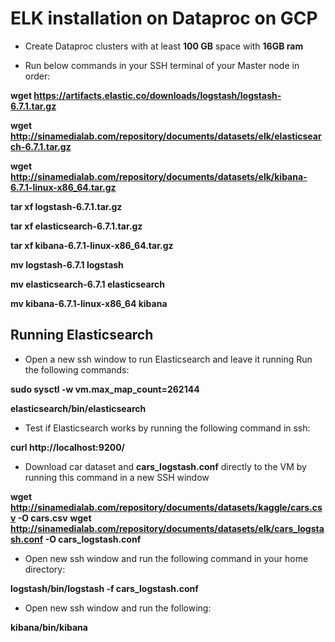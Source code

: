 # ELK installation on Dataproc on GCP

* Create Dataproc clusters with at least **100 GB** space with **16GB ram**


* Run below commands in your SSH terminal of your Master node in order:

**wget https://artifacts.elastic.co/downloads/logstash/logstash-6.7.1.tar.gz**

**wget http://sinamedialab.com/repository/documents/datasets/elk/elasticsearch-6.7.1.tar.gz**

**wget http://sinamedialab.com/repository/documents/datasets/elk/kibana-6.7.1-linux-x86_64.tar.gz**

**tar xf logstash-6.7.1.tar.gz**

**tar xf elasticsearch-6.7.1.tar.gz**

**tar xf kibana-6.7.1-linux-x86_64.tar.gz**

**mv logstash-6.7.1 logstash**

**mv elasticsearch-6.7.1 elasticsearch**

**mv kibana-6.7.1-linux-x86_64 kibana**


## Running Elasticsearch
* Open a new ssh window to run Elasticsearch and leave it running
Run the following commands:

**sudo sysctl -w vm.max_map_count=262144**

**elasticsearch/bin/elasticsearch**

* Test if Elasticsearch works by running the following command in ssh:

**curl http://localhost:9200/**

* Download car dataset and **cars_logstash.conf** directly to the VM by running this command in a new SSH window

**wget http://sinamedialab.com/repository/documents/datasets/kaggle/cars.csv -O cars.csv**
**wget http://sinamedialab.com/repository/documents/datasets/elk/cars_logstash.conf -O cars_logstash.conf**

* Open new ssh window and run the following command in your home directory:

**logstash/bin/logstash -f  cars_logstash.conf**


* Open new ssh window and run the following:

**kibana/bin/kibana**

